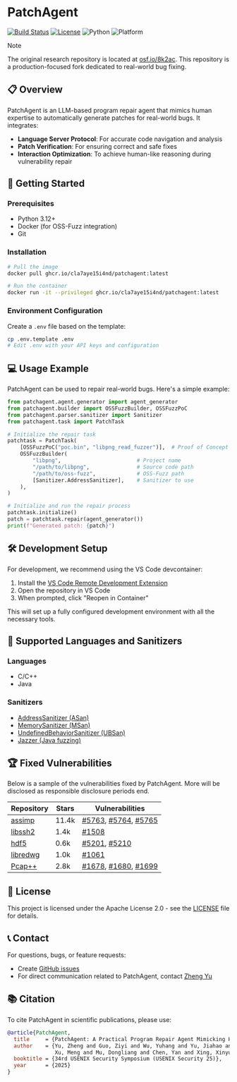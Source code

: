 # PatchAgent

[![Build Status](https://github.com/cla7aye15I4nd/PatchAgent/actions/workflows/ci.yaml/badge.svg)](https://github.com/cla7aye15I4nd/PatchAgent/actions/workflows/ci.yaml)
[![License](https://img.shields.io/badge/License-Apache%202.0-blue.svg)](https://opensource.org/licenses/Apache-2.0)
![Python](https://img.shields.io/badge/python-3.12+-blue.svg)
![Platform](https://img.shields.io/badge/platform-linux-lightgrey.svg)

> [!NOTE]  
> The original research repository is located at [osf.io/8k2ac](https://osf.io/8k2ac). 
> This repository is a production-focused fork dedicated to real-world bug fixing.

## 📋 Overview

PatchAgent is an LLM-based program repair agent that mimics human expertise to automatically generate patches for real-world bugs. It integrates:

- **Language Server Protocol**: For accurate code navigation and analysis
- **Patch Verification**: For ensuring correct and safe fixes
- **Interaction Optimization**: To achieve human-like reasoning during vulnerability repair

## 🚀 Getting Started

### Prerequisites

- Python 3.12+
- Docker (for OSS-Fuzz integration)
- Git

### Installation

```bash
# Pull the image
docker pull ghcr.io/cla7aye15i4nd/patchagent:latest

# Run the container
docker run -it --privileged ghcr.io/cla7aye15i4nd/patchagent:latest
```

### Environment Configuration

Create a `.env` file based on the template:

```bash
cp .env.template .env
# Edit .env with your API keys and configuration
```

## 💻 Usage Example

PatchAgent can be used to repair real-world bugs. Here's a simple example:

```python
from patchagent.agent.generator import agent_generator
from patchagent.builder import OSSFuzzBuilder, OSSFuzzPoC
from patchagent.parser.sanitizer import Sanitizer
from patchagent.task import PatchTask

# Initialize the repair task
patchtask = PatchTask(
    [OSSFuzzPoC("poc.bin", "libpng_read_fuzzer")],  # Proof of Concept file with target
    OSSFuzzBuilder(
        "libpng",                        # Project name
        "/path/to/libpng",               # Source code path
        "/path/to/oss-fuzz",             # OSS-Fuzz path
        [Sanitizer.AddressSanitizer],    # Sanitizer to use
    ),
)

# Initialize and run the repair process
patchtask.initialize()
patch = patchtask.repair(agent_generator())
print(f"Generated patch: {patch}")
```

## 🛠️ Development Setup

For development, we recommend using the VS Code devcontainer:

1. Install the [VS Code Remote Development Extension](https://marketplace.visualstudio.com/items?itemName=ms-vscode-remote.vscode-remote-extensionpack)
2. Open the repository in VS Code
3. When prompted, click "Reopen in Container"

This will set up a fully configured development environment with all the necessary tools.

## 🔧 Supported Languages and Sanitizers

### Languages
- C/C++
- Java

### Sanitizers
- [AddressSanitizer (ASan)](https://github.com/google/sanitizers/wiki/AddressSanitizer)
- [MemorySanitizer (MSan)](https://github.com/google/sanitizers/wiki/MemorySanitizer)
- [UndefinedBehaviorSanitizer (UBSan)](https://clang.llvm.org/docs/UndefinedBehaviorSanitizer.html)
- [Jazzer (Java fuzzing)](https://github.com/CodeIntelligenceTesting/jazzer)

## 🏆 Fixed Vulnerabilities

Below is a sample of the vulnerabilities fixed by PatchAgent. More will be disclosed as responsible disclosure periods end.

| Repository | Stars | Vulnerabilities |
| - | - | - |
| [assimp](https://github.com/assimp/assimp) | 11.4k | [#5763](https://github.com/assimp/assimp/pull/5763), [#5764](https://github.com/assimp/assimp/pull/5764), [#5765](https://github.com/assimp/assimp/pull/5765) |
| [libssh2](https://github.com/libssh2/libssh2) | 1.4k | [#1508](https://github.com/libssh2/libssh2/pull/1508) |
| [hdf5](https://github.com/HDFGroup/hdf5) | 0.6k | [#5201](https://github.com/HDFGroup/hdf5/pull/5201), [#5210](https://github.com/HDFGroup/hdf5/pull/5210) |
| [libredwg](https://github.com/LibreDWG/libredwg) | 1.0k | [#1061](https://github.com/LibreDWG/libredwg/pull/1061) |
| [Pcap++](https://github.com/seladb/PcapPlusPlus) | 2.8k | [#1678](https://github.com/seladb/PcapPlusPlus/pull/1678), [#1680](https://github.com/seladb/PcapPlusPlus/pull/1680), [#1699](https://github.com/seladb/PcapPlusPlus/pull/1699) |

## 📄 License

This project is licensed under the Apache License 2.0 - see the [LICENSE](LICENSE) file for details.

## 📞 Contact

For questions, bugs, or feature requests:
- Create [GitHub issues](https://github.com/cla7aye15I4nd/PatchAgent/issues)
- For direct communication related to PatchAgent, contact [Zheng Yu](https://www.dataisland.org)

## 📚 Citation

To cite PatchAgent in scientific publications, please use:

```bibtex
@article{PatchAgent,
  title     = {PatchAgent: A Practical Program Repair Agent Mimicking Human Expertise},
  author    = {Yu, Zheng and Guo, Ziyi and Wu, Yuhang and Yu, Jiahao and 
               Xu, Meng and Mu, Dongliang and Chen, Yan and Xing, Xinyu},
  booktitle = {34rd USENIX Security Symposium (USENIX Security 25)},
  year      = {2025}
}
```
